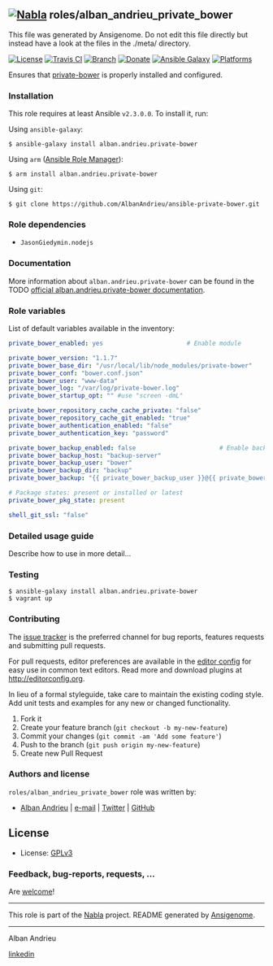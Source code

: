 ## [![Nabla](https://debops.org/images/debops-small.png)](https://github.com/AlbanAndrieu) roles/alban_andrieu_private_bower

This file was generated by Ansigenome. Do not edit this file directly but instead have a look at the files in the ./meta/ directory. 

[![License](http://img.shields.io/:license-apache-blue.svg?style=flat-square)](http://www.apache.org/licenses/LICENSE-2.0.html)
[![Travis CI](https://img.shields.io/travis/AlbanAndrieu/ansible-private-bower.svg?style=flat)](https://travis-ci.org/AlbanAndrieu/ansible-private-bower)
[![Branch](http://img.shields.io/github/tag/AlbanAndrieu/ansible-private-bower.svg?style=flat-square)](https://github.com/AlbanAndrieu/ansible-private-bower/tree/master)
[![Donate](https://img.shields.io/gratipay/AlbanAndrieu.svg?style=flat)](https://www.gratipay.com/~AlbanAndrieu)
[![Ansible Galaxy](https://img.shields.io/badge/galaxy-alban.andrieu.private--bower-660198.svg?style=flat)](https://galaxy.ansible.com/alban.andrieu/private-bower)
[![Platforms](http://img.shields.io/badge/platforms-ubuntu-lightgrey.svg?style=flat)](#)


Ensures that [private-bower](https://www.npmjs.com/package/private-bower) is properly installed and configured.

### Installation

This role requires at least Ansible `v2.3.0.0`. To install it, run:

Using `ansible-galaxy`:
```shell
$ ansible-galaxy install alban.andrieu.private-bower
```

Using `arm` ([Ansible Role Manager](https://github.com/mirskytech/ansible-role-manager/)):
```shell
$ arm install alban.andrieu.private-bower
```

Using `git`:
```shell
$ git clone https://github.com/AlbanAndrieu/ansible-private-bower.git
```

### Role dependencies

- `JasonGiedymin.nodejs`
### Documentation

More information about `alban.andrieu.private-bower` can be found in the
TODO [official alban.andrieu.private-bower documentation](https://docs.debops.org/en/latest/ansible/roles/ansible-private-bower/docs/).


### Role variables

List of default variables available in the inventory:

```YAML
private_bower_enabled: yes                       # Enable module

private_bower_version: "1.1.7"
private_bower_base_dir: "/usr/local/lib/node_modules/private-bower"
private_bower_conf: "bower.conf.json"
private_bower_user: "www-data"
private_bower_log: "/var/log/private-bower.log"
private_bower_startup_opt: "" #use "screen -dmL"

private_bower_repository_cache_cache_private: "false"
private_bower_repository_cache_git_enabled: "true"
private_bower_authentication_enabled: "false"
private_bower_authentication_key: "password"

private_bower_backup_enabled: false                       # Enable backup
private_bower_backup_host: "backup-server"
private_bower_backup_user: "bower"
private_bower_backup_dir: "backup"
private_bower_backup: "{{ private_bower_backup_user }}@{{ private_bower_backup_host }}::{{ private_bower_backup_dir }}"

# Package states: present or installed or latest
private_bower_pkg_state: present

shell_git_ssl: "false"
```


### Detailed usage guide

Describe how to use in more detail...

### Testing
```shell
$ ansible-galaxy install alban.andrieu.private-bower
$ vagrant up
```

### Contributing

The [issue tracker](https://github.com/AlbanAndrieu/ansible-private-bower/issues) is the preferred channel for bug reports, features requests and submitting pull requests.

For pull requests, editor preferences are available in the [editor config](.editorconfig) for easy use in common text editors. Read more and download plugins at <http://editorconfig.org>.

In lieu of a formal styleguide, take care to maintain the existing coding style. Add unit tests and examples for any new or changed functionality.

1. Fork it
2. Create your feature branch (`git checkout -b my-new-feature`)
3. Commit your changes (`git commit -am 'Add some feature'`)
4. Push to the branch (`git push origin my-new-feature`)
5. Create new Pull Request

### Authors and license

`roles/alban_andrieu_private_bower` role was written by:

- [Alban Andrieu](fr.linkedin.com/in/nabla/) | [e-mail](mailto:alban.andrieu@free.fr) | [Twitter](https://twitter.com/AlbanAndrieu) | [GitHub](https://github.com/AlbanAndrieu)

License
-------

- License: [GPLv3](https://tldrlegal.com/license/gnu-general-public-license-v3-%28gpl-3%29)

### Feedback, bug-reports, requests, ...

Are [welcome](https://github.com/AlbanAndrieu/ansible-private-bower/issues)!

***

This role is part of the [Nabla](https://github.com/AlbanAndrieu) project.
README generated by [Ansigenome](https://github.com/nickjj/ansigenome/).

***

Alban Andrieu

[linkedin](fr.linkedin.com/in/nabla/)